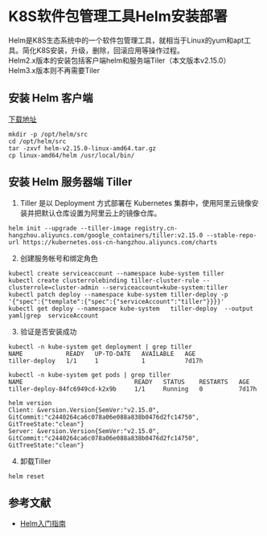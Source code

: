 # K8S软件包管理工具Helm安装部署
Helm是K8S生态系统中的一个软件包管理工具，就相当于Linux的yum和apt工具。简化K8S安装，升级，删除，回滚应用等操作过程。<br>
Helm2.x版本的安装包括客户端helm和服务端Tiler（本文版本v2.15.0）<br>
Helm3.x版本则不再需要Tiler

## 安装 Helm 客户端
[下载地址](https://github.com/helm/helm/releases/tag/v2.15.0)<br>
```
mkdir -p /opt/helm/src
cd /opt/helm/src
tar -zxvf helm-v2.15.0-linux-amd64.tar.gz
cp linux-amd64/helm /usr/local/bin/
```

## 安装 Helm 服务器端 Tiller
1. Tiller 是以 Deployment 方式部署在 Kubernetes 集群中，使用阿里云镜像安装并把默认仓库设置为阿里云上的镜像仓库。<br>
```
helm init --upgrade --tiller-image registry.cn-hangzhou.aliyuncs.com/google_containers/tiller:v2.15.0 --stable-repo-url https://kubernetes.oss-cn-hangzhou.aliyuncs.com/charts
```
2. 创建服务帐号和绑定角色
```
kubectl create serviceaccount --namespace kube-system tiller
kubectl create clusterrolebinding tiller-cluster-rule --clusterrole=cluster-admin --serviceaccount=kube-system:tiller
kubectl patch deploy --namespace kube-system tiller-deploy -p '{"spec":{"template":{"spec":{"serviceAccount":"tiller"}}}}'
kubectl get deploy --namespace kube-system   tiller-deploy  --output yaml|grep  serviceAccount
```
3. 验证是否安装成功
```
kubectl -n kube-system get deployment | grep tiller
NAME            READY   UP-TO-DATE   AVAILABLE   AGE
tiller-deploy   1/1     1            1           7d17h

kubectl -n kube-system get pods | grep tiller
NAME                               READY   STATUS    RESTARTS   AGE
tiller-deploy-84fc6949cd-k2x9b     1/1     Running   0          7d17h

helm version
Client: &version.Version{SemVer:"v2.15.0", GitCommit:"c2440264ca6c078a06e088a838b0476d2fc14750", GitTreeState:"clean"}
Server: &version.Version{SemVer:"v2.15.0", GitCommit:"c2440264ca6c078a06e088a838b0476d2fc14750", GitTreeState:"clean"}
```
4. 卸载Tiller
```
helm reset
```

## 参考文献
- [Helm入门指南](https://www.hi-linux.com/posts/21466.html)
